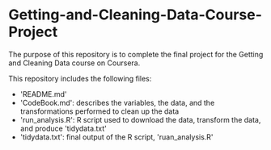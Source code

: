 # Getting-and-Cleaning-Data-Course-Project

The purpose of this repository is to complete the final project for the Getting and Cleaning Data course on Coursera.

This repository includes the following files:
* 'README.md'
* 'CodeBook.md': describes the variables, the data, and the transformations performed to clean up the data
* 'run_analysis.R': R script used to download the data, transform the data, and produce 'tidydata.txt'
* 'tidydata.txt': final output of the R script, 'ruan_analysis.R'
